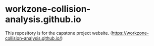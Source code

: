 # workzone-collision-analysis.github.io
This repository is for the capstone project website.
(https://workzone-collision-analysis.github.io/)
